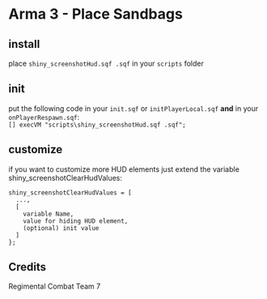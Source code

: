 # Arma 3 - Place Sandbags

## install

place `shiny_screenshotHud.sqf .sqf` in your `scripts` folder

## init

put the following code in your `init.sqf` or `initPlayerLocal.sqf` **and** in your `onPlayerRespawn.sqf`:  
`[] execVM "scripts\shiny_screenshotHud.sqf .sqf";`

## customize

if you want to customize more HUD elements just extend the variable shiny_screenshotClearHudValues:
```
shiny_screenshotClearHudValues = [
  ...,
  [
    variable Name,
    value for hiding HUD element,
    (optional) init value
  ]
};
```

## Credits
Regimental Combat Team 7

